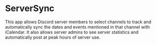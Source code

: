 # ServerSync
This app allows Discord server members to select channels to track and automatically sync the dates and events mentioned in that channel with iCalendar. It also allows server admins to see server statistics and automatically post at peak hours of server use.

